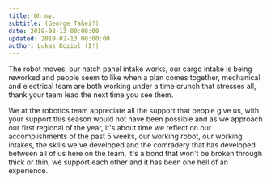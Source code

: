 ```yaml
---
title: Oh my.
subtitle: (George Takei?)
date: 2019-02-13 00:00:00
updated: 2019-02-13 00:00:00
author: Lukas Koziol (I!)
---
```

The robot moves, our hatch panel intake works, our cargo intake is being reworked and people seem to like when a plan comes together, mechanical and electrical team are both working under a time crunch that stresses all, thank your team lead the next time you see them.

We at the robotics team appreciate all the support that people give us, with your support this season would not have been possible and as we approach our first regional of the year, it's about time we reflect on our accomplishments of the past 5 weeks, our working robot, our working intakes, the skills we've developed and the comradery that has developed between all of us here on the team, it's a bond that won't be broken through thick or thin, we support each other and it has been one hell of an experience.
